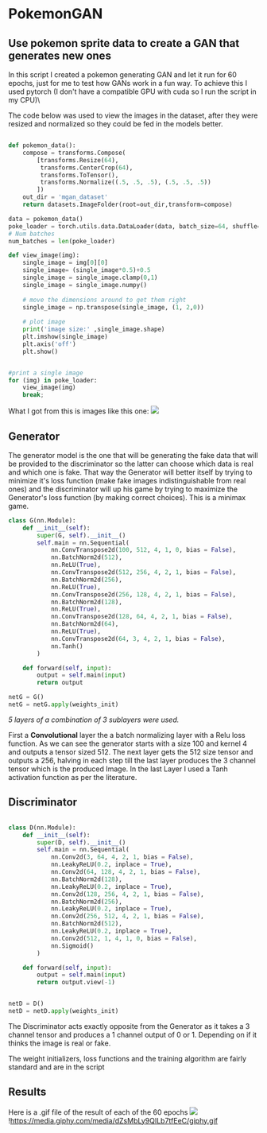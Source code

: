# PokemonGAN

## Use pokemon sprite data to create a GAN that generates new ones

In this script I created a pokemon generating GAN and let it run for 60 epochs, just for me to test how GANs work in a fun way.
To achieve this I used pytorch (I don't have a compatible GPU with cuda so I run the script in my CPU)\

The code below was used to view the images in the dataset, after they were resized and normalized so they could be fed in the models better.

```python

def pokemon_data():
	compose = transforms.Compose(
		[transforms.Resize(64),
		 transforms.CenterCrop(64),
		 transforms.ToTensor(),
		 transforms.Normalize((.5, .5, .5), (.5, .5, .5))
		])
	out_dir = 'mgan_dataset'
	return datasets.ImageFolder(root=out_dir,transform=compose)

data = pokemon_data()
poke_loader = torch.utils.data.DataLoader(data, batch_size=64, shuffle=True)
# Num batches
num_batches = len(poke_loader)

def view_image(img):
	single_image = img[0][0]
	single_image= (single_image*0.5)+0.5
	single_image = single_image.clamp(0,1)
	single_image = single_image.numpy()
	
	# move the dimensions around to get them right
	single_image = np.transpose(single_image, (1, 2,0))
   
	# plot image
	print('image size:' ,single_image.shape)
	plt.imshow(single_image)
	plt.axis('off')
	plt.show()


#print a single image
for (img) in poke_loader:
	view_image(img)
	break;

```
What I got from this is images like this one:
![](https://i.imgur.com/2slzYax.png)

## Generator

The generator model is the one that will be generating the fake data that will be provided to the discriminator so the latter can choose which
data is real and which one is fake. That way the Generator will better itself by trying to minimize it's loss function (make fake images indistinguishable
from real ones) and the discriminator will up his game by trying to maximize the Generator's loss function (by making correct choices). This is a minimax game.


```python
class G(nn.Module):
	def __init__(self):
		super(G, self).__init__()
		self.main = nn.Sequential(
			nn.ConvTranspose2d(100, 512, 4, 1, 0, bias = False),
			nn.BatchNorm2d(512),
			nn.ReLU(True),
			nn.ConvTranspose2d(512, 256, 4, 2, 1, bias = False),
			nn.BatchNorm2d(256),
			nn.ReLU(True),
			nn.ConvTranspose2d(256, 128, 4, 2, 1, bias = False),
			nn.BatchNorm2d(128),
			nn.ReLU(True),
			nn.ConvTranspose2d(128, 64, 4, 2, 1, bias = False),
			nn.BatchNorm2d(64),
			nn.ReLU(True),
			nn.ConvTranspose2d(64, 3, 4, 2, 1, bias = False),
			nn.Tanh()
		)

	def forward(self, input):
		output = self.main(input)
		return output

netG = G() 
netG = netG.apply(weights_init)
```
*5 layers of a combination of 3 sublayers were used.*

First a **Convolutional** layer the a batch normalizing layer with a Relu loss function. As we can see the generator starts
with a size 100 and kernel 4 and outputs a tensor sized 512. The next layer gets the 512 size tensor and outputs a 256, halving in each step
till the last layer produces the 3 channel tensor which is the produced Image. In the last Layer I used a Tanh activation function as per the 
literature.


## Discriminator

```python

class D(nn.Module):
	def __init__(self):
		super(D, self).__init__()
		self.main = nn.Sequential(
			nn.Conv2d(3, 64, 4, 2, 1, bias = False),
			nn.LeakyReLU(0.2, inplace = True),
			nn.Conv2d(64, 128, 4, 2, 1, bias = False),
			nn.BatchNorm2d(128),
			nn.LeakyReLU(0.2, inplace = True),
			nn.Conv2d(128, 256, 4, 2, 1, bias = False),
			nn.BatchNorm2d(256),
			nn.LeakyReLU(0.2, inplace = True),
			nn.Conv2d(256, 512, 4, 2, 1, bias = False),
			nn.BatchNorm2d(512),
			nn.LeakyReLU(0.2, inplace = True),
			nn.Conv2d(512, 1, 4, 1, 0, bias = False),
			nn.Sigmoid()
		)

	def forward(self, input):
		output = self.main(input)
		return output.view(-1)	


netD = D() 
netD = netD.apply(weights_init)

```

The Discriminator acts exactly opposite from the Generator as it takes a 3 channel tensor and produces a 1 channel output of 0 or 1.
Depending on if it thinks the image is real or fake.

The weight initializers, loss functions and the training algorithm are fairly standard and are in the script

## Results

Here is a .gif file of the result of each of the 60 epochs
![](https://media.giphy.com/media/dZsMbLy9QILb7tfEeC/giphy.gif)
!https://media.giphy.com/media/dZsMbLy9QILb7tfEeC/giphy.gif
